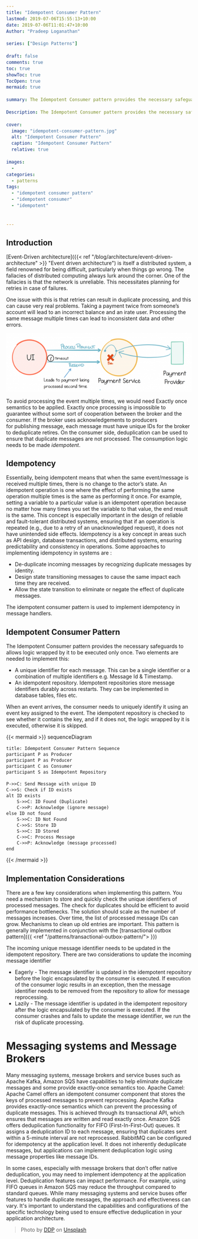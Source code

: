 ```yaml
---
title: "Idempotent Consumer Pattern"
lastmod: 2019-07-06T15:55:13+10:00
date: 2019-07-06T11:01:47+10:00
Author: "Pradeep Loganathan"

series: ["Design Patterns"]

draft: false
comments: true
toc: true
showToc: true
TocOpen: true
mermaid: true

summary: The Idempotent Consumer pattern provides the necessary safeguards to allows logic wrapped by it to be executed only once. It implements an unique identifier for each message and an idempotent repository.

Description: The Idempotent Consumer pattern provides the necessary safeguards to allows logic wrapped by it to be executed only once. It implements an unique identifier for each message and an idempotent repository.

cover:
  image: "idempotent-consumer-pattern.jpg"
  alt: "Idempotent Consumer Pattern"
  caption: "Idempotent Consumer Pattern"
  relative: true

images:
  - 
categories:
  - patterns
tags:
  - "idempotent consumer pattern"
  - "idempotent consumer"
  - "idempotent"

 
---
```


## Introduction

[Event-Driven architecture]({{< ref "/blog/architecture/event-driven-architecture" >}} "Event driven architecture") is itself a distributed system, a field renowned for being difficult, particularly when things go wrong. The fallacies of distributed computing always lurk around the corner. One of the fallacies is that the network is unreliable. This necessitates planning for retries in case of failures.

One issue with this is that retries can result in duplicate processing, and this can cause very real problems. Taking a payment twice from someone’s account will lead to an incorrect balance and an irate user. Processing the same message multiple times can lead to inconsistent data and other errors.

![](images/image.png)

To avoid processing the event multiple times, we would need Exactly once semantics to be applied. Exactly once processing is impossible to guarantee without some sort of cooperation between the broker and the consumer. If the broker uses acknowledgements to producers for publishing message, each message must have unique IDs for the broker to deduplicate retires. On the consumer side, deduplication can be used to ensure that duplicate messages are not processed. The consumption logic needs to be made _idempotent_.

## Idempotency

Essentially, being idempotent means that when the same event/message is received multiple times, there is no change to the actor’s state. An idempotent operation is one where the effect of performing the same operation multiple times is the same as performing it once. For example, setting a variable to a particular value is an idempotent operation because no matter how many times you set the variable to that value, the end result is the same. This concept is especially important in the design of reliable and fault-tolerant distributed systems, ensuring that if an operation is repeated (e.g., due to a retry of an unacknowledged request), it does not have unintended side effects. Idempotency is a key concept in areas such as API design, database transactions, and distributed systems, ensuring predictability and consistency in operations. Some approaches to implementing idempotency in systems are :

- De-duplicate incoming messages by recognizing duplicate messages by identity.
- Design state transitioning messages to cause the same impact each time they are received.
- Allow the state transition to eliminate or negate the effect of duplicate messages.

The idempotent consumer pattern is used to implement idempotency in message handlers.

## Idempotent Consumer Pattern

The Idempotent Consumer pattern provides the necessary safeguards to allows logic wrapped by it to be executed only once. Two elements are needed to implement this:

- A unique identifier for each message. This can be a single identifier or a combination of multiple identifiers e.g. Message Id & Timestamp.
- An idempotent repository. Idempotent repositories store message identifiers durably across restarts. They can be implemented in database tables, files etc.

When an event arrives, the consumer needs to uniquely identify it using an event key assigned to the event. The idempotent repository is checked to see whether it contains the key, and if it does not, the logic wrapped by it is executed, otherwise it is skipped. 

{{< mermaid >}}
sequenceDiagram
  
    title: Idempotent Consumer Pattern Sequence
    participant P as Producer
    participant P as Producer
    participant C as Consumer
    participant S as Idempotent Repository

    P->>C: Send Message with unique ID
    C->>S: Check if ID exists
    alt ID exists
        S->>C: ID Found (Duplicate)
        C->>P: Acknowledge (ignore message)
    else ID not found
        S->>C: ID Not Found
        C->>S: Store ID
        S->>C: ID Stored
        C->>C: Process Message
        C->>P: Acknowledge (message processed)
    end

{{< /mermaid >}}


## Implementation Considerations

There are a few key considerations when implementing this pattern. You need a mechanism to store and quickly check the unique identifiers of processed messages. The check for duplicates should be efficient to avoid performance bottlenecks. The solution should scale as the number of messages increases. Over time, the list of processed message IDs can grow. Mechanisms to clean up old entries are important. This pattern is generally implemented in conjunction with the [transactional outbox pattern]({{ <ref "/patterns/transactional-outbox-pattern/"> }})

The incoming unique message identifier needs to be updated in the idempotent repository. There are two considerations to update the incoming message identifier

- Eagerly - The message identifier is updated in the idempotent repository before the logic encapsulated by the consumer is executed. If execution of the consumer logic results in an exception, then the message identifier needs to be removed from the repository to allow for message reprocessing.
- Lazily - The message identifier is updated in the idempotent repository after the logic encapsulated by the consumer is executed. If the consumer crashes and fails to update the message identifier, we run the risk of duplicate processing.

# Messaging systems and Message Brokers

Many messaging systems, message brokers and service buses such as Apache Kafka, Amazon SQS have capabilities to help eliminate duplicate messages and some provide exactly-once semantics too. Apache Camel: Apache Camel offers an idempotent consumer component that stores the keys of processed messages to prevent reprocessing. Apache Kafka provides exactly-once semantics which can prevent the processing of duplicate messages. This is achieved through its transactional API, which ensures that messages are written and read exactly once. Amazon SQS offers deduplication functionality for FIFO (First-In-First-Out) queues. It assigns a deduplication ID to each message, ensuring that duplicates sent within a 5-minute interval are not reprocessed. RabbitMQ can be configured for idempotency at the application level. It does not inherently deduplicate messages, but applications can implement deduplication logic using message properties like message IDs.

In some cases, especially with message brokers that don’t offer native deduplication, you may need to implement idempotency at the application level. Deduplication features can impact performance. For example, using FIFO queues in Amazon SQS may reduce the throughput compared to standard queues. While many messaging systems and service buses offer features to handle duplicate messages, the approach and effectiveness can vary. It's important to understand the capabilities and configurations of the specific technology being used to ensure effective deduplication in your application architecture.

> Photo by [DDP](https://unsplash.com/@moino007?utm_source=unsplash&utm_medium=referral&utm_content=creditCopyText) on [Unsplash](https://unsplash.com/search/photos/buttons?utm_source=unsplash&utm_medium=referral&utm_content=creditCopyText)
